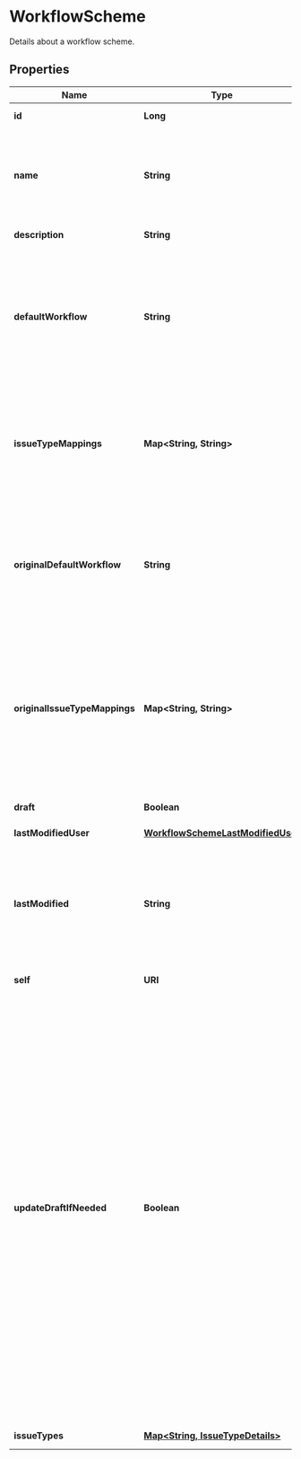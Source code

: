 

# WorkflowScheme

Details about a workflow scheme.

## Properties

| Name | Type | Description | Notes |
|------------ | ------------- | ------------- | -------------|
|**id** | **Long** | The ID of the workflow scheme. |  [optional] [readonly] |
|**name** | **String** | The name of the workflow scheme. The name must be unique. The maximum length is 255 characters. Required when creating a workflow scheme. |  [optional] |
|**description** | **String** | The description of the workflow scheme. |  [optional] |
|**defaultWorkflow** | **String** | The name of the default workflow for the workflow scheme. The default workflow has *All Unassigned Issue Types* assigned to it in Jira. If &#x60;defaultWorkflow&#x60; is not specified when creating a workflow scheme, it is set to *Jira Workflow (jira)*. |  [optional] |
|**issueTypeMappings** | **Map&lt;String, String&gt;** | The issue type to workflow mappings, where each mapping is an issue type ID and workflow name pair. Note that an issue type can only be mapped to one workflow in a workflow scheme. |  [optional] |
|**originalDefaultWorkflow** | **String** | For draft workflow schemes, this property is the name of the default workflow for the original workflow scheme. The default workflow has *All Unassigned Issue Types* assigned to it in Jira. |  [optional] [readonly] |
|**originalIssueTypeMappings** | **Map&lt;String, String&gt;** | For draft workflow schemes, this property is the issue type to workflow mappings for the original workflow scheme, where each mapping is an issue type ID and workflow name pair. Note that an issue type can only be mapped to one workflow in a workflow scheme. |  [optional] [readonly] |
|**draft** | **Boolean** | Whether the workflow scheme is a draft or not. |  [optional] [readonly] |
|**lastModifiedUser** | [**WorkflowSchemeLastModifiedUser**](WorkflowSchemeLastModifiedUser.md) |  |  [optional] |
|**lastModified** | **String** | The date-time that the draft workflow scheme was last modified. A modification is a change to the issue type-project mappings only. This property does not apply to non-draft workflows. |  [optional] [readonly] |
|**self** | **URI** |  |  [optional] [readonly] |
|**updateDraftIfNeeded** | **Boolean** | Whether to create or update a draft workflow scheme when updating an active workflow scheme. An active workflow scheme is a workflow scheme that is used by at least one project. The following examples show how this property works:   *  Update an active workflow scheme with &#x60;updateDraftIfNeeded&#x60; set to &#x60;true&#x60;: If a draft workflow scheme exists, it is updated. Otherwise, a draft workflow scheme is created.  *  Update an active workflow scheme with &#x60;updateDraftIfNeeded&#x60; set to &#x60;false&#x60;: An error is returned, as active workflow schemes cannot be updated.  *  Update an inactive workflow scheme with &#x60;updateDraftIfNeeded&#x60; set to &#x60;true&#x60;: The workflow scheme is updated, as inactive workflow schemes do not require drafts to update.  Defaults to &#x60;false&#x60;. |  [optional] |
|**issueTypes** | [**Map&lt;String, IssueTypeDetails&gt;**](IssueTypeDetails.md) | The issue types available in Jira. |  [optional] [readonly] |



